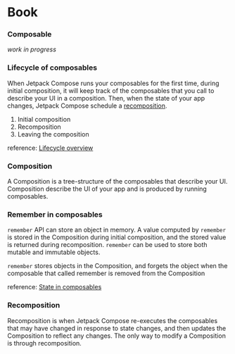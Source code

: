 # Book

### Composable

_work in progress_

### Lifecycle of composables

When Jetpack Compose runs your composables for the first time, during initial composition, it will keep track of the composables that you call to describe your UI in a composition. Then, when the state of your app changes, Jetpack Compose schedule a [recomposition](#recomposition).

1. Initial composition
2. Recomposition
3. Leaving the composition

reference: [Lifecycle overview](https://developer.android.com/develop/ui/compose/lifecycle#lifecycle-overview)

### Composition

A Composition is a tree-structure of the composables that describe your UI. Composition describe the UI of your app and is produced by running composables.

### Remember in composables

`remember` API can store an object in memory. A value computed by `remember` is stored in the Composition during initial composition, and the stored value is returned during recomposition.
`remember` can be used to store both mutable and immutable objects.

`remember` stores objects in the Composition, and forgets the object when the composable that called remember is removed from the Composition

reference: [State in composables](https://developer.android.com/develop/ui/compose/state#state-in-composables)

### Recomposition

Recomposition is when Jetpack Compose re-executes the composables that may have changed in response to state changes, and then updates the Composition to reflect any changes. The only way to modify a Composition is through recomposition.

